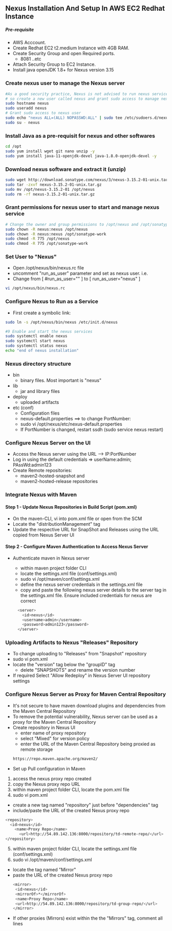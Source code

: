## Nexus Installation And Setup In AWS EC2 Redhat Instance
##### Pre-requisite
+ AWS Acccount.
+ Create Redhat EC2 t2.medium Instance with 4GB RAM.
+ Create Security Group and open Required ports.
   + 8081 ..etc
+ Attach Security Group to EC2 Instance.
+ Install java openJDK 1.8+ for Nexus version 3.15

### Create nexus user to manage the Nexus server
```sh
#As a good security practice, Nexus is not advised to run nexus service as a root user, 
# so create a new user called nexus and grant sudo access to manage nexus services as follows. 
sudo hostname nexus
sudo useradd nexus
# Grant sudo access to nexus user
sudo echo "nexus ALL=(ALL) NOPASSWD:ALL" | sudo tee /etc/sudoers.d/nexus
sudo su - nexus
```

### Install Java as a pre-requisit for nexus and other softwares

``` sh
cd /opt
sudo yum install wget git nano unzip -y
sudo yum install java-11-openjdk-devel java-1.8.0-openjdk-devel -y
```
### Download nexus software and extract it (unzip)
```sh
sudo wget http://download.sonatype.com/nexus/3/nexus-3.15.2-01-unix.tar.gz 
sudo tar -zxvf nexus-3.15.2-01-unix.tar.gz
sudo mv /opt/nexus-3.15.2-01 /opt/nexus
sudo rm -rf nexus-3.15.2-01-unix.tar.gz
```

### Grant permissions for nexus user to start and manage nexus service
```sh
# Change the owner and group permissions to /opt/nexus and /opt/sonatype-work directories.
sudo chown -R nexus:nexus /opt/nexus
sudo chown -R nexus:nexus /opt/sonatype-work
sudo chmod -R 775 /opt/nexus
sudo chmod -R 775 /opt/sonatype-work
```
###  Set User to "Nexus"
+ Open /opt/nexus/bin/nexus.rc file
+ uncomment "run_as_user" parameter and set as nexus user. i.e.
+ Change from [ #run_as_user="" ] to [ run_as_user="nexus" ]

```sh
vi /opt/nexus/bin/nexus.rc
```

###  Configure Nexus to Run as a Service 
+ First create a symbolic link:

```sh
sudo ln -s /opt/nexus/bin/nexus /etc/init.d/nexus

#9 Enable and start the nexus services
sudo systemctl enable nexus
sudo systemctl start nexus
sudo systemctl status nexus
echo "end of nexus installation"
```

### Nexus directory structure
+ bin 
  + binary files. Most important is "nexus"
+ lib 
  + jar and library files             
+ deploy  
  + uploaded artifacts
+ etc (conf)
  + Configuration files  
  + nexus-default.properties ==> to change PortNumber:
  + sudo vi /opt/nexus/etc/nexus-default.properties 
  + If PortNumber is changed, restart ssdh (sudo service nexus restart)


### Configure Nexus Server on the UI
+ Access the Nexus server using the URL --> IP:PortNumber
+ Log in using the default credentials => userName:admin; PAssWd:admin123
+ Create Remote repositories:
   + maven2-hosted-snapshot and 
   + maven2-hosted-release repositories

### Integrate Nexus with Maven
#### Step 1 - Update Nexus Repositories in Build Script (pom.xml)
+ On the maven-CLI, vi into pom.xml file or open from the SCM
+ Locate the "distributionManagement" tag
+ Update the respective URL for SnapShot and Releases using the URL copied from Nexus Server UI

#### Step 2 - Configure Maven Authentication to Access Nexus Server
+ Authenticate maven in Nexus server 
  + within maven project folder CLI 
  + locate the settings.xml file (conf/settings.xml)
  + sudo vi /opt/maven/conf/settings.xml
  + define the nexus server credentials in the settings.xml file
  + copy and paste the following nexus server details to the server tag in the settings.xml file. Ensure included credentials for nexus are correct

  ```sh
    <server>
      <id>nexus</id>
      <username>admin</username>
      <password>admin123</password>
    </server>
   ```

### Uploading Artifacts to Nexus "Releases" Repository
+ To change uploading to "Releases" from "Snapshot" repository
+ sudo vi pom.xml
+ locate the "version" tag below the "groupID" tag
  + delete "SNAPSHOTS" and rename the version number
+ If required Select "Allow Redeploy" in Nexus Server UI repository settings


### Configure Nexus Server as Proxy for Maven Central Repository
+ It's not secure to have maven download plugins and dependencies from the Maven Central Repository
+ To remove the potential vulnerability, Nexus server can be used as a proxy for the Maven Central Repository
+ Create repository in Nexus UI
  + enter name of proxy repository
  + select "Mixed" for version policy
  + enter the URL of the Maven Central Repository being proxied as remote storage 
  ```sh
  https://repo.maven.apache.org/maven2/
  
  ```
+ Set up Pull configuration in Maven
1. access the nexus proxy repo created
2. copy the Nexus proxy repo URL
3. within maven project folder CLI, locate the pom.xml file
4. sudo vi pom.xml
  + create a new tag named "repository" just before "dependencies" tag
  + include/paste the URL of the created Nexus proxy repo
  ```sh
  <repository>
    <id>nexus</id>
      <name>Proxy Repo</name>
        <url>http://54.89.142.136:8000/repository/td-remote-repo/</url>
  </repository>
  ```
5. within maven project folder CLI, locate the settings.xml file (conf/settings.xml)
6. sudo vi /opt/maven/conf/settings.xml
  + locate the tag named "Mirror"
  + paste the URL of the created Nexus proxy repo
     ```sh
     <mirror>
      <id>nexus</id>
      <mirrorOf>*</mirrorOf>
      <name>Proxy Repo</name>
      <url>http://54.89.142.136:8000/repository/td-group-repo/</url>
     </mirror>
     ```
  + If other proxies (Mirrors) exist within the the "Mirrors" tag, comment all lines
  
